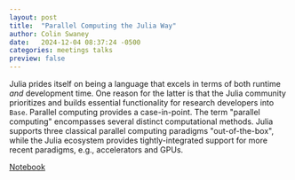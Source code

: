 ```yaml
---
layout: post
title:  "Parallel Computing the Julia Way"
author: Colin Swaney
date:   2024-12-04 08:37:24 -0500
categories: meetings talks
preview: false
---
```

Julia prides itself on being a language that excels in terms of both runtime *and* development time. One reason for the latter is that the Julia community prioritizes and builds essential functionality for research developers into `Base`. Parallel computing provides a case-in-point. The term "parallel computing" encompasses several distinct computational methods. Julia supports three classical parallel computing paradigms "out-of-the-box", while the Julia ecosystem provides tightly-integrated support for more recent paradigms, e.g., accelerators and GPUs.

[Notebook](/julia-user-group/notebooks/parallel-julia.html)

<!--more-->